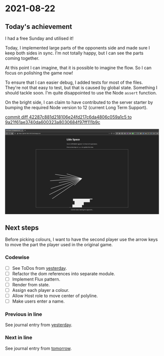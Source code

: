 # 2021-08-22

## Today's achievement

I had a free Sunday and utilised it!

Today, I implemented large parts of the opponents side and made sure I keep
both sides in sync. I'm not totally happy, but I can see the parts coming
together.

At this point I can imagine, that it is possible to imagine the flow.
So I can focus on polishing the game now!

To ensure that I can easier debug, I added tests for most of the files.
They're not that easy to test, but that is caused by global state. Something
I should tackle soon. I'm quite disappointed to use the Node `assert` function.

On the bright side, I can claim to have contributed to the server starter by
bumping the required Node version to 12 (current Long Term Support).

[commit diff 42287c881d218106e24fd217c6da4806c059a1c5 to 9a21f61ae3740da600323a8030684f97ff111b9c][diff]

![screenshot from 2021-08-22][screenshot]

## Next steps

Before picking colours, I want to have the second player use the arrow keys to
move the part the player used in the original game.

### Codewise

- [ ] See ToDos from [yesterday][yesterday].
- [ ] Refactor the dom references into separate module.
- [ ] Implement Flux pattern.
- [ ] Render from state.
- [ ] Assign each player a colour.
- [ ] Allow Host role to move center of polyline.
- [ ] Make users enter a name.

### Previous in line

See journal entry from [yesterday][yesterday].

### Next in line

See journal entry from [tomorrow][tomorrow].

[diff]: https://jaenis.ch/hobbies/coding/repos/ryuno-ki/js13kgames-2021/compare/42287c881d218106e24fd217c6da4806c059a1c5...9a21f61ae3740da600323a8030684f97ff111b9c
[screenshot]: ./2021-08-22.png
[tomorrow]: ./2021-08-23.md
[yesterday]: ./2021-08-21.md

